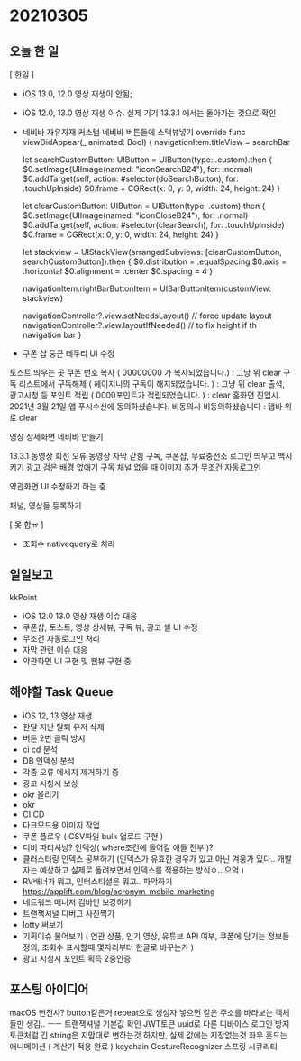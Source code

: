 # 20210305
## 오늘 한 일
[ 한일 ]
- iOS 13.0, 12.0 영상 재생이 안됨;
- iOS 12.0, 13.0 영상 재생 이슈. 실제 기기 13.3.1 에서는 돌아가는 것으로 확인

- 네비바 자유자재 커스텀
네비바 버튼들에 스택뷰넣기 
override func viewDidAppear(_ animated: Bool) {
    navigationItem.titleView = searchBar
    
    let searchCustomButton: UIButton = UIButton(type: .custom).then {
        $0.setImage(UIImage(named: "iconSearchB24"), for: .normal)
        $0.addTarget(self, action: #selector(doSearchButton), for: .touchUpInside)
        $0.frame = CGRect(x: 0, y: 0, width: 24, height: 24)
    }
    
    let clearCustomButton: UIButton = UIButton(type: .custom).then {
        $0.setImage(UIImage(named: "iconCloseB24"), for: .normal)
        $0.addTarget(self, action: #selector(clearSearch), for: .touchUpInside)
        $0.frame = CGRect(x: 0, y: 0, width: 24, height: 24)
    }
    
    let stackview = UIStackView(arrangedSubviews: [clearCustomButton, searchCustomButton]).then {
        $0.distribution = .equalSpacing
        $0.axis = .horizontal
        $0.alignment = .center
        $0.spacing = 4
    }
    
    navigationItem.rightBarButtonItem = UIBarButtonItem(customView: stackview)
    
    navigationController?.view.setNeedsLayout() // force update layout
    navigationController?.view.layoutIfNeeded() // to fix height if th navigation bar
}

- 쿠폰 샵 둥근 테두리 UI 수정

토스트 띄우는 곳
쿠폰 번호 복사 ( 00000000 가 복사되었습니다.) : 그냥 위 clear
구독 리스트에서 구독해제 ( 헤이지니의 구독이 해지되었습니다. ) : 그냥 위  clear
출석, 광고시청 등 포인트 적립 ( 0000포인트가 적립되었습니다. ) : clear
홈화면 진입시. 2021년 3월 21일 앱 푸시수신에 동의하셨습니다. 비동의시 비동의하셨습니다 : 탭바 위로 clear

영상 상세화면 네비바 만들기

13.3.1 동영상 회전 오류
동영상 자막 갇힘
구독, 쿠폰샵, 무료충전소 로그인 띄우고 백시키기
광고 검은 배경 없애기
구독 채널 없을 때 이미지 추가
무조건 자동로그인

약관화면 UI 수정하기
하는 중

채널, 영상들 등록하기


[ 못 함ㅠ ]
- 조회수 nativequery로 처리


## 일일보고
kkPoint
- iOS 12.0 13.0 영상 재생 이슈 대응
- 쿠폰샵, 토스트, 영상 상세뷰, 구독 뷰, 광고 셀 UI 수정
- 무조건 자동로그인 처리
- 자막 관련 이슈 대응
- 약관화면 UI 구현 및 웹뷰 구현 중

## 해야할 Task Queue
- iOS 12, 13 영상 재생
- 한달 지난 탈퇴 유저 삭제
- 버튼 2번 클릭 방지
- ci cd 분석
- DB 인덱싱 분석
- 각종 오류 메세지 제거하기 중
- 광고 시청시 보상
- okr 올리기
- okr
- CI CD
- 다크모드용 이미지 작업
- 쿠폰 플로우 ( CSV파일 bulk 업로드 구현 )
- 디비 파티셔닝? 인덱싱( where조건에 들어갈 애들 전부 )?
- 클러스터링 인덱스 공부하기 (인덱스가 유효한 경우가 있고 아닌 겨웅가 있다.. 개발자는 예상하고 실제로 돌려보면서 인덱스를 적용하는 방식ㅇ...으억 )
- RV배너가 뭐고, 인터스티셜은 뭐고.. 파악하기 https://applift.com/blog/acronym-mobile-marketing
- 네트워크 매니저 컴바인 보강하기
- 트랜잭셔널 디버그 사진찍기
- lotty 써보기
- 기획이슈 물어보기 ( 연관 상품, 인기 영상, 유튜브 API 여부, 쿠폰에 담기는 정보들 정의, 조회수 표시할때 몇자리부터 한글로 바꾸는가 )
- 광고 시청시 포인트 획득 2중인증


## 포스팅 아이디어
macOS 변천사?
button같은거 repeat으로 생성자 넣으면 같은 주소를 바라보는 객체들만 생김.. ㅡㅡ
트랜잭셔널 기본값 확인
JWT토큰
uuid로 다른 디바이스 로그인 방지
토큰처럼 긴 string은 지맘대로 변하는것 하지만, 실제 값에는 지장없는것
좌우 흔드는 애니메이션 ( 계산기 적용 완료 )
keychain
GestureRecognizer
스프링 시큐리티

